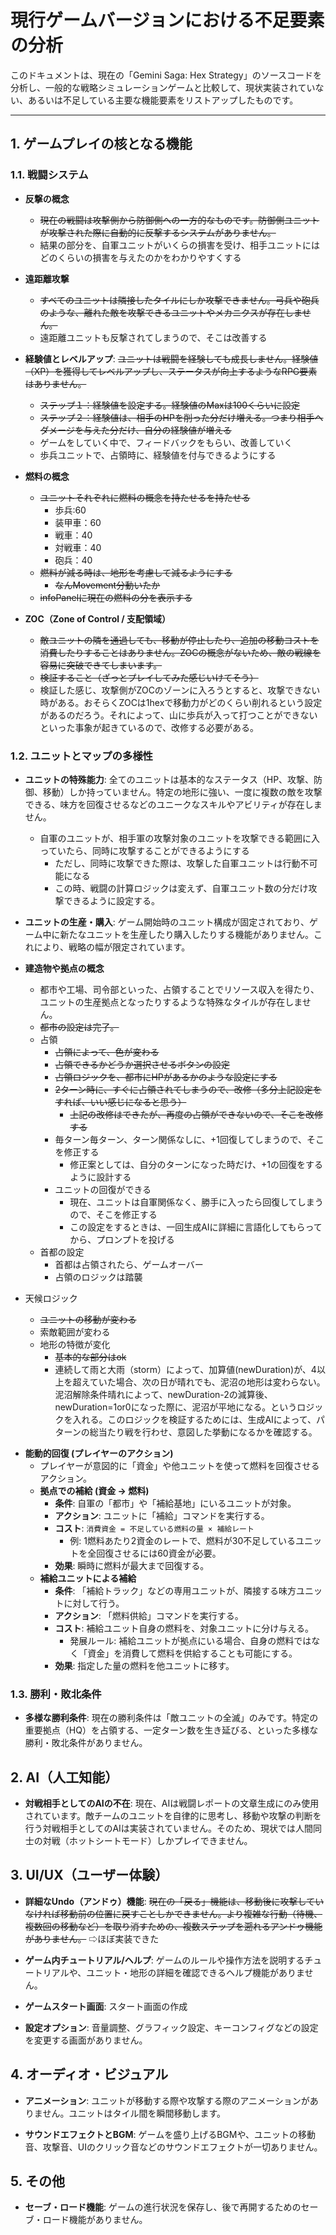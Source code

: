# 現行ゲームバージョンにおける不足要素の分析

このドキュメントは、現在の「Gemini Saga: Hex Strategy」のソースコードを分析し、一般的な戦略シミュレーションゲームと比較して、現状実装されていない、あるいは不足している主要な機能要素をリストアップしたものです。

---

## 1. ゲームプレイの核となる機能

### 1.1. 戦闘システム

-   **反撃の概念**
    - ~~現在の戦闘は攻撃側から防御側への一方的なものです。防御側ユニットが攻撃された際に自動的に反撃するシステムがありません。~~
    - 結果の部分を、自軍ユニットがいくらの損害を受け、相手ユニットにはどのくらいの損害を与えたのかをわかりやすくする

-   **遠距離攻撃**
    - ~~すべてのユニットは隣接したタイルにしか攻撃できません。弓兵や砲兵のような、離れた敵を攻撃できるユニットやメカニクスが存在しません。~~
    - 遠距離ユニットも反撃されてしまうので、そこは改善する

-   **経験値とレベルアップ**: ~~ユニットは戦闘を経験しても成長しません。経験値（XP）を獲得してレベルアップし、ステータスが向上するようなRPG要素はありません。~~
    - ~~ステップ１：経験値を設定する。経験値のMaxは100くらいに設定~~
    - ~~ステップ２：経験値は、相手のHPを削った分だけ増える。つまり相手へダメージを与えた分だけ、自分の経験値が増える~~
    - ゲームをしていく中で、フィードバックをもらい、改善していく
    - 歩兵ユニットで、占領時に、経験値を付与できるようにする

- **燃料の概念**
    - ~~ユニットそれぞれに燃料の概念を持たせるを持たせる~~
        - 歩兵:60
        - 装甲車：60
        - 戦車：40
        - 対戦車：40
        - 砲兵：40
    - ~~燃料が減る時は、地形を考慮して減るようにする~~
        - ~~なんMovement分動いたか~~
    - ~~infoPanelに現在の燃料の分を表示する~~

-   **ZOC（Zone of Control / 支配領域）**
    - ~~敵ユニットの隣を通過しても、移動が停止したり、追加の移動コストを消費したりすることはありません。ZOCの概念がないため、敵の戦線を容易に突破できてしまいます。~~
    - ~~検証すること（ざっとプレイしてみた感じいけてそう）~~
    - 検証した感じ、攻撃側がZOCのゾーンに入ろうとすると、攻撃できない時がある。おそらくZOCは1hexで移動力がどのくらい削れるという設定があるのだろう。それによって、山に歩兵が入って打つことができないといった事象が起きているので、改修する必要がある。

### 1.2. ユニットとマップの多様性

-   **ユニットの特殊能力**: 全てのユニットは基本的なステータス（HP、攻撃、防御、移動）しか持っていません。特定の地形に強い、一度に複数の敵を攻撃できる、味方を回復させるなどのユニークなスキルやアビリティが存在しません。
    - 自軍のユニットが、相手軍の攻撃対象のユニットを攻撃できる範囲に入っていたら、同時に攻撃することができるようにする
        - ただし、同時に攻撃できた際は、攻撃した自軍ユニットは行動不可能になる
        - この時、戦闘の計算ロジックは変えず、自軍ユニット数の分だけ攻撃できるように設定する。

-   **ユニットの生産・購入**: ゲーム開始時のユニット構成が固定されており、ゲーム中に新たなユニットを生産したり購入したりする機能がありません。これにより、戦略の幅が限定されています。

-   **建造物や拠点の概念**
    - 都市や工場、司令部といった、占領することでリソース収入を得たり、ユニットの生産拠点となったりするような特殊なタイルが存在しません。
    - ~~都市の設定は完了。~~
    - 占領
        - ~~占領によって、色が変わる~~
        - ~~占領できるかどうか選択させるボタンの設定~~
        - ~~占領ロジックを、都市にHPがあるかのような設定にする~~
        - ~~2ターン時に、すぐに占領されてしまうので、改修（多分上記設定をすれば、いい感じになると思う）~~
            - ~~上記の改修はできたが、再度の占領ができないので、そこを改修する~~
        - 毎ターン毎ターン、ターン関係なしに、+1回復してしまうので、そこを修正する
            - 修正案としては、自分のターンになった時だけ、+1の回復をするように設計する
        - ユニットの回復ができる
            - 現在、ユニットは自軍関係なく、勝手に入ったら回復してしまうので、そこを修正する
            - この設定をするときは、一回生成AIに詳細に言語化してもらってから、プロンプトを投げる
    - 首都の設定
        - 首都は占領されたら、ゲームオーバー
        - 占領のロジックは踏襲

- 天候ロジック
    - ~~ユニットの移動が変わる~~
    - 索敵範囲が変わる
    - 地形の特徴が変化
        - ~~基本的な部分はok~~
        - 連続して雨と大雨（storm）によって、加算値(newDuration)が、4以上を超えていた場合、次の日が晴れでも、泥沼の地形は変わらない。泥沼解除条件晴れによって、newDuration-2の減算後、newDuration=1or0になった際に、泥沼が平地になる。というロジックを入れる。このロジックを検証するためには、生成AIによって、パターンの総当たり戦を行わせ、意図した挙動になるかを確認する。

* **能動的回復 (プレイヤーのアクション)**
    * プレイヤーが意図的に「資金」や他ユニットを使って燃料を回復させるアクション。
    * **拠点での補給 (資金 → 燃料)**
        * **条件**: 自軍の「都市」や「補給基地」にいるユニットが対象。
        * **アクション**: ユニットに「補給」コマンドを実行する。
        * **コスト**: `消費資金 = 不足している燃料の量 × 補給レート`
            * 例: 1燃料あたり2資金のレートで、燃料が30不足しているユニットを全回復させるには60資金が必要。
        * **効果**: 瞬時に燃料が最大まで回復する。
    * **補給ユニットによる補給**
        * **条件**: 「補給トラック」などの専用ユニットが、隣接する味方ユニットに対して行う。
        * **アクション**: 「燃料供給」コマンドを実行する。
        * **コスト**: 補給ユニット自身の燃料を、対象ユニットに分け与える。
            * 発展ルール: 補給ユニットが拠点にいる場合、自身の燃料ではなく「資金」を消費して燃料を供給することも可能にする。
        * **効果**: 指定した量の燃料を他ユニットに移す。

### 1.3. 勝利・敗北条件

-   **多様な勝利条件**: 現在の勝利条件は「敵ユニットの全滅」のみです。特定の重要拠点（HQ）を占領する、一定ターン数を生き延びる、といった多様な勝利・敗北条件がありません。

## 2. AI（人工知能）

-   **対戦相手としてのAIの不在**: 現在、AIは戦闘レポートの文章生成にのみ使用されています。敵チームのユニットを自律的に思考し、移動や攻撃の判断を行う対戦相手としてのAIは実装されていません。そのため、現状では人間同士の対戦（ホットシートモード）しかプレイできません。

## 3. UI/UX（ユーザー体験）

-   **詳細なUndo（アンドゥ）機能**: ~~現在の「戻る」機能は、移動後に攻撃していなければ移動前の位置に戻すことしかできません。より複雑な行動（待機、複数回の移動など）を取り消すための、複数ステップを遡れるアンドゥ機能がありません。~~
⇨ほぼ実装できた

-   **ゲーム内チュートリアル/ヘルプ**: ゲームのルールや操作方法を説明するチュートリアルや、ユニット・地形の詳細を確認できるヘルプ機能がありません。

- **ゲームスタート画面**: スタート画面の作成

-   **設定オプション**: 音量調整、グラフィック設定、キーコンフィグなどの設定を変更する画面がありません。

## 4. オーディオ・ビジュアル

-   **アニメーション**: ユニットが移動する際や攻撃する際のアニメーションがありません。ユニットはタイル間を瞬間移動します。

-   **サウンドエフェクトとBGM**: ゲームを盛り上げるBGMや、ユニットの移動音、攻撃音、UIのクリック音などのサウンドエフェクトが一切ありません。

## 5. その他

-   **セーブ・ロード機能**: ゲームの進行状況を保存し、後で再開するためのセーブ・ロード機能がありません。



